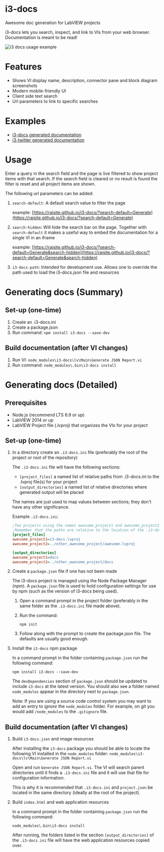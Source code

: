 # i3-docs
Awesome doc generation for LabVIEW projects

i3-docs lets you search, inspect, and link to VIs from your web browser. Documentation is meant to be read!

![i3 docs usage example](http://i.imgur.com/5OigokZ.gif)

# Features

- Shows VI display name, description, connector pane and block diagram screenshots
- Modern mobile-friendly UI
- Client side text search
- Url parameters to link to specific searches

# Examples

- [i3-docs generated documentation](https://rajsite.github.io/i3-docs)
- [i3-twitter generated documentation](https://rajsite.github.io/i3-twitter)

# Usage

Enter a query in the search field and the page is live filtered to show project items with that search. If the search field is cleared or no result is found the filter is reset and all project items are shown.

The following url parameters can be added:

1. `search-default`: A default search value to filter the page
   
   example: [https://rajsite.github.io/i3-docs/?search-default=Generate](https://rajsite.github.io/i3-docs/?search-default=Generate)

2. `search-hidden`: Will hide the search bar on the page. Together with `search-default` it makes a useful way to embed the documentation for a single VI in an iframe

   example: [https://rajsite.github.io/i3-docs/?search-default=Generate&search-hidden](https://rajsite.github.io/i3-docs/?search-default=Generate&search-hidden)

3. `i3-docs-path`: Intended for development use. Allows one to override the path used to load the i3-docs.json file and resources

# Generating docs (Summary)

## Set-up (one-time)
1. Create an .i3-docs.ini
2. Create a package.json
3. Run command: `npm install i3-docs --save-dev`

## Build documentation (after VI changes)
1. Run VI: `node_modules\i3-docs\lv\Main\Generate JSON Report.vi`
2. Run command: `node_modules\.bin\i3-docs install`

# Generating docs (Detailed)
## Prerequisites
- Node.js (recommend LTS 6.9 or up)
- LabVIEW 2014 or up
- LabVIEW Project file (.lvproj) that organizes the VIs for your project

## Set-up (one-time)
1. In a directory create an `.i3-docs.ini` file (preferably the root of the project or root of the repository)
   
   The `.i3-docs.ini` file will have the following sections:
   
   - `[project_files]` a named list of relative paths from .i3-docs.ini to the .lvproj file(s) for your project
   - `[output_directories]` a named list of relative directories where generated output will be placed

   The names are just used to map values between sections; they don't have any other significance.

   Example `.i3-docs.ini`:
   ```ini
   ;Two projects using the names awesome_project1 and awesome_project2
   ;Remember that the paths are relative to the location of the .i3-docs.ini file
   [project_files]
   awesome_project1=i3-docs.lvproj
   awesome_project2=../other_awesome_project/awesome.lvproj

   [output_directories]
   awesome_project1=docs
   awesome_project2=../other_awesome_project/docs
   ```
2. Create a `package.json` file if one has not been made

   The i3-docs project is managed using the Node Package Manager (npm). A `package.json` file is used to hold configuration settings for use by npm (such as the version of i3-docs being used).

   1. Open a command prompt in the project folder (preferably in the same folder as the `.i3-docs.ini` file made above).
   2. Run the command: 
      
      `npm init`
   3. Follow along with the prompt to create the package.json file. The defaults are usually good enough.

3. Install the `i3-docs` npm package

   In a command prompt in the folder containing `package.json` run the following command:
   
   `npm install i3-docs --save-dev`

   The `devDependencies` section of `package.json` should be updated to include `i3-docs` at the latest version. You should also see a folder named `node_modules` appear in the directory next to `package.json`.

   Note: If you are using a source code control system you may want to add an entry to *ignore* the `node_modules` folder. For example, on git you would add `/node_modules` to the `.gitignore` file.

## Build documentation (after VI changes)
1. Build `i3-docs.json` and image resources

   After installing the `i3-docs` package you should be able to locate the following VI installed in the `node_modules` folder: `node_modules\i3-docs\lv\Main\Generate JSON Report.vi`

   Open and run `Generate JSON Report.vi`. The VI will search parent directories until it finds a `.i3-docs.ini` file and it will use that file for configuration information.

   This is why it is recommended that `.i3-docs.ini` and `project.json` be located in the same directory (ideally at the root of the project).

2. Build `index.html` and web application resources

   In a command prompt in the folder containing `package.json` run the following command:

   `node_modules\.bin\i3-docs install`

   After running, the folders listed in the section `[output_directories]` of the `.i3-docs.ini` file will have the web application resources copied over.
